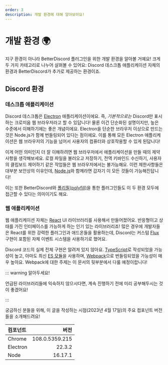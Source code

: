 ```yaml
---
order: 3
description: 개발 환경에 대해 알아보아요!
---
```


# 개발 환경 🌍

지구 환경이 아니라 BetterDiscord 플러그인을 위한 개발 환경을 알아볼 거예요! 크게 두 가지 카테고리로 나누어 살펴볼 수 있어요: Discord 데스크톱 애플리케이션 자체의 환경과 BetterDiscord가 추가로 제공하는 환경이죠.

## Discord 환경

### 데스크톱 애플리케이션

Discord 데스크톱은 [Electron](https://www.electronjs.org/) 애플리케이션이에요. 즉, _기본적으로는_ Discord만 표시하는 크로미움 웹 브라우저라고 할 수 있답니다! 물론 이건 단순화된 설명이지만, 높은 수준에서 이해하기에는 좋은 개념이에요. Electron을 단순한 브라우저 이상으로 만드는 것은 Node.js가 함께 번들링되어 있다는 점이에요. 이를 통해 모든 Electron 애플리케이션은 웹 브라우저의 기능을 넘어서 사용자의 컴퓨터와 상호작용할 수 있게 된답니다!

이게 어떤 의미인지 더 잘 이해하려면 웹 브라우저에서 애플리케이션을 만들 때의 제약사항을 생각해보세요. 로컬 파일을 불러오고 저장하기, 전역 키바인드 수신하기, 사용자의 클립보드 제어하기 같은 작업들은 웹 브라우저에서는 불가능해요. 이런 제한사항들은 대부분 보안상의 이유인데, [Node.js](https://nodejs.org/)와 함께라면 갑자기 이 모든 것들이 가능해진답니다!

이는 또한 BetterDiscord와 [폴리필(polyfill)](../plugins/introduction/environment.md#nodejs)을 통한 플러그인들도 이 두 환경 모두에 접근할 수 있다는 의미이기도 해요.

### 웹 애플리케이션

웹 애플리케이션 자체는 [React](https://reactjs.org/) UI 라이브러리를 사용해서 만들어졌어요. 반응형이고 상태를 가진 인터페이스를 가능하게 하는 인기 있는 라이브러리죠! 많은 경우에 개발자들은 React를 위한 강력한 플러그인과 애드온들을 활용하는데, Discord는 커스텀 [Flux](https://facebook.github.io/flux/) 구현이 포함된 자체 이벤트 시스템을 사용하기로 했어요.

Discord 코드의 실제 전체 구현은 알려져 있지 않아요. [TypeScript](https://www.typescriptlang.org/)로 작성되었을 가능성이 높고, 아마도 최신 [ES 모듈](https://flaviocopes.com/es-modules/)을 사용하며, [Webpack](https://webpack.js.org/)으로 번들링되었을 가능성이 매우 높아요. Webpack에 대한 주제는 이 문서의 뒷부분에서 다룰 예정이랍니다!

::: warning 알아두세요!

언급된 라이브러리들에 익숙하지 않으시다면, 계속 진행하기 전에 미리 공부해두시는 것이 좋겠어요!

:::

궁금하신 분들을 위해, 이 글을 작성하는 시점(2023년 4월 17일)의 주요 컴포넌트 버전들을 소개해드려요!

|컴포넌트|버전|
|:--------|------:|
|Chrome   |108.0.5359.215|
|Electron |22.3.2|
|Node     |16.17.1|